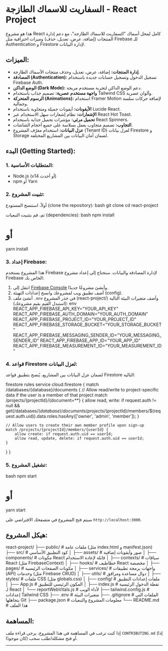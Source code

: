 # السفاريت للاسماك الطازجة - React Project

هذا هو مشروع React كامل لمحل أسماك \"السفاريت للاسماك الطازجة\"، مع دعم إدارة المنتجات (إضافة، عرض، تعديل، حذف) وميزات احترافية مثل Firebase للـ Authentication و Firestore لإدارة البيانات.

## الميزات:
- **إدارة المنتجات:** إضافة، عرض، تعديل، وحذف منتجات الأسماك الطازجة.
- **المصادقة (Authentication):** تسجيل الدخول وتسجيل حسابات جديدة باستخدام Firebase Auth.
- **الوضع الداكن (Dark Mode):** دعم الوضع الداكن لتجربة مستخدم مريحة.
- **واجهة مستخدم عصرية:** تصميم جذاب باستخدام Tailwind CSS وألوان عصرية.
- **الرسوم المتحركة (Animations):** استخدام Framer Motion لإضافة حركات سلسة وجمالية.
- **الأيقونات:** أيقونات جميلة ومتجاوبة باستخدام Lucide React.
- **الإشعارات:** نظام إشعارات سهل الاستخدام عبر React Hot Toast.
- **تحميل مرئي:** مؤشرات تحميل جذابة باستخدام React Spinners.
- **التجاوب:** تصميم متجاوب يعمل بسلاسة على جميع أحجام الشاشات.
- **عزل البيانات:** استخدام معرّف المشروع (Tenant ID) لعزل بيانات Firestore و Storage لضمان أمان البيانات بين المشاريع المختلفة.

## البدء (Getting Started):

### 1. المتطلبات الأساسية:
- Node.js (v14 أو أحدث)
- npm أو Yarn

### 2. تثبيت المشروع:
أولاً، استنسخ المستودع (clone the repository):
bash
git clone <your-repository-url>
cd react-project


ثم، قم بتثبيت التبعيات (dependencies):
bash
npm install
# أو
yarn install


### 3. إعداد Firebase:
هذا المشروع يستخدم Firebase لإدارة المصادقة والبيانات. ستحتاج إلى إعداد مشروع Firebase الخاص بك:

1.  انتقل إلى [Firebase Console](https://console.firebase.google.com/) وأنشئ مشروعًا جديدًا.
2.  أضف تطبيق ويب لمشروعك وانسخ إعدادات التهيئة (config).
3.  أنشئ ملف `.env` في جذر المشروع (react-project/) وأضف متغيرات البيئة التالية (استبدل القيم بقيم مشروعك):
    env
    REACT_APP_FIREBASE_API_KEY=\"YOUR_API_KEY\"
    REACT_APP_FIREBASE_AUTH_DOMAIN=\"YOUR_AUTH_DOMAIN\"
    REACT_APP_FIREBASE_PROJECT_ID=\"YOUR_PROJECT_ID\"
    REACT_APP_FIREBASE_STORAGE_BUCKET=\"YOUR_STORAGE_BUCKET\"
    REACT_APP_FIREBASE_MESSAGING_SENDER_ID=\"YOUR_MESSAGING_SENDER_ID\"
    REACT_APP_FIREBASE_APP_ID=\"YOUR_APP_ID\"
    REACT_APP_FIREBASE_MEASUREMENT_ID=\"YOUR_MEASUREMENT_ID\"
    

### 4. قواعد Firestore لعزل البيانات:
لضمان عزل البيانات بين المشاريع، يُنصح بتطبيق قواعد Firestore التالية:

firestore
rules
service cloud.firestore {
  match /databases/{database}/documents {
    // Allow read/write to project-specific data if the user is a member of that project
    match /projects/{projectId}/{document=**} {
      allow read, write: if request.auth != null && get(/databases/$(database)/documents/projects/$(projectId)/members/$(request.auth.uid)).data.roles.hasAny(['owner', 'admin', 'member']);
    }

    // Allow users to create their own member profile upon sign-up
    match /projects/{projectId}/members/{userId} {
        allow create: if request.auth.uid == userId;
        allow read, update, delete: if request.auth.uid == userId;
    }
  }
}


### 5. تشغيل المشروع:
bash
npm start
# أو
yarn start

سيتم فتح المشروع في متصفحك الافتراضي على `http://localhost:3000`.

## هيكل المشروع:


react-project/
├── public/             # ملفات عامة (مثل index.html و manifest.json)
├── src/                # كود التطبيق الأساسي
│   ├── assets/         # صور وأيقونات إضافية
│   ├── components/     # مكونات React قابلة لإعادة الاستخدام
│   ├── contexts/       # سياقات React (مثل FirebaseContext)
│   ├── hooks/          # خطاطيف React مخصصة
│   ├── pages/          # مكونات الصفحات الرئيسية
│   ├── services/       # واجهات برمجة تطبيقات (API) وخدمات (مثل Firebase CRUD)
│   ├── utils/          # دوال مساعدة ومرافق
│   ├── styles/         # ملفات CSS (مثل globals.css)
│   ├── config/         # ملفات إعدادات التطبيق
│   ├── App.js          # المكون الرئيسي للتطبيق
│   ├── index.js        # نقطة الدخول الرئيسية لـ React
│   └── reportWebVitals.js # لأداء الويب
├── tailwind.config.js  # إعدادات Tailwind CSS
├── .env                # متغيرات البيئة
├── .gitignore          # الملفات التي يتجاهلها Git
├── package.json        # معلومات المشروع والتبعيات
└── README.md           # هذا الملف


## المساهمة:
إذا كنت ترغب في المساهمة في هذا المشروع، يرجى قراءة ملف `CONTRIBUTING.md` (إذا كان موجودًا) أو فتح مشكلة/طلب سحب.

---